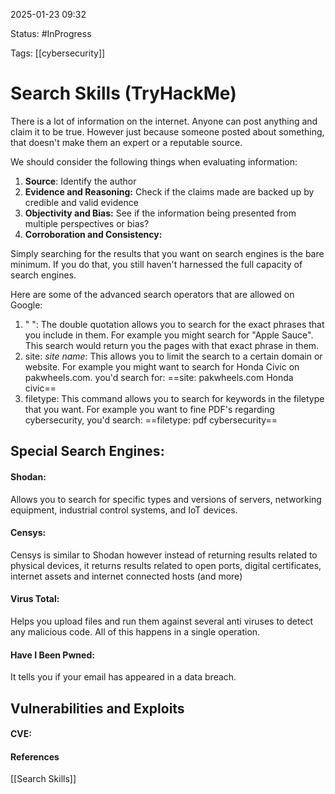 
2025-01-23 09:32

Status: #InProgress 

Tags: [[cybersecurity]]

# Search Skills (TryHackMe)

There is a lot of information on the internet. Anyone can post anything and claim it to be true. However just because someone posted about something, that doesn't make them an expert or a reputable source.

We should consider the following things when evaluating information:

1. **Source**: Identify the author
2. **Evidence and Reasoning:** Check if the claims made are backed up by credible and valid evidence
3. **Objectivity and Bias:** See if the information being presented from multiple perspectives or bias?
4. **Corroboration and Consistency:** 

Simply searching for the results that you want on search engines is the bare minimum. If you do that, you still haven't harnessed the full capacity of search engines.

Here are some of the advanced search operators that are allowed on Google:
1. " ": The double quotation allows you to search for the exact phrases that you include in them. For example you might search for "Apple Sauce". This search would return you the pages with that exact phrase in them.
2. site: *site name*: This allows you to limit the search to a certain domain or website. For example you might want to search for Honda Civic on pakwheels.com. you'd search for: ==site: pakwheels.com Honda civic==
3. filetype: This command allows you to search for keywords in the filetype that you want. For example you want to fine PDF's regarding cybersecurity, you'd search: ==filetype: pdf cybersecurity== 


## Special Search Engines:
#### Shodan:
Allows you to search for specific types and versions of servers, networking equipment, industrial control systems, and IoT devices.
#### Censys:
Censys is similar to Shodan however instead of returning results related to physical devices, it returns results related to open ports, digital certificates, internet assets and internet connected hosts (and more) 
#### Virus Total:
Helps you upload files and run them against several anti viruses to detect any malicious code. All of this happens in a single operation.
#### Have I Been Pwned:
It tells you if your email has appeared in a data breach.


## Vulnerabilities and Exploits

#### CVE:

####  References
[[Search Skills]]
